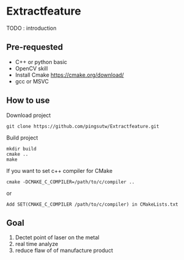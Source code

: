 # Extractfeature

TODO : introduction

## Pre-requested 
* C++ or python basic 
* OpenCV skill 
* Install Cmake https://cmake.org/download/
* gcc or MSVC

## How to use
Download project 
```shell
git clone https://github.com/pingsutw/Extractfeature.git
```
Build project 
```shell
mkdir build 
cmake ..
make 
```
If you want to set c++ compiler for CMake 
```shell
cmake -DCMAKE_C_COMPILER=/path/to/c/compiler ..
```
or 
```
Add SET(CMAKE_C_COMPILER /path/to/c/compiler) in CMakeLists.txt
```
## Goal 
1. Dectet point of laser on the metal 
2. real time analyze
3. reduce flaw of of manufacture product 
